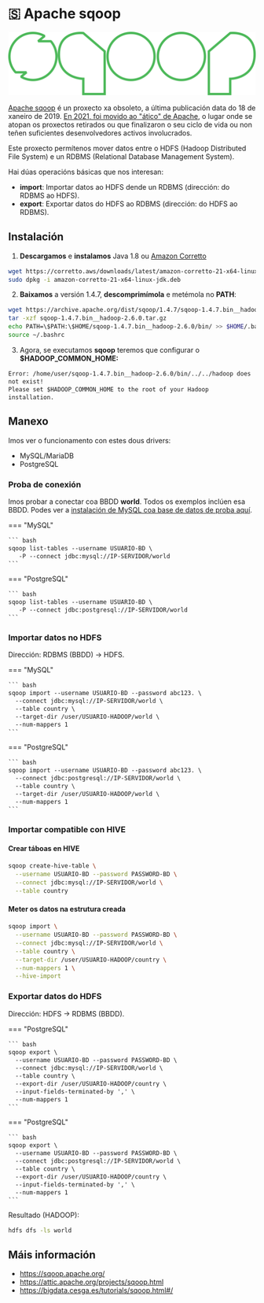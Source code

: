# 🇸 Apache sqoop

![Logotipo de Apache Sqoop](images/sqoop/Apache_Sqoop_logo.svg "Logotipo de Apache Sqoop")

[Apache sqoop](https://sqoop.apache.org/) é un proxecto xa obsoleto, a última publicación data do 18 de xaneiro de 2019. [En 2021, foi movido ao "ático" de Apache](https://attic.apache.org/projects/sqoop.html), o lugar onde se atopan os proxectos retirados ou que finalizaron o seu ciclo de vida ou non teñen suficientes desenvolvedores activos involucrados.

Este proxecto permítenos mover datos entre o HDFS (Hadoop Distributed File System) e un RDBMS (Relational Database Management System).

Hai dúas operacións básicas que nos interesan:

- **import**: Importar datos ao HDFS dende un RDBMS (dirección: do RDBMS ao HDFS).
- **export**: Exportar datos do HDFS ao RDBMS (dirección: do HDFS ao RDBMS).

## Instalación

1. **Descargamos** e **instalamos** Java 1.8 ou [Amazon Corretto](https://aws.amazon.com/es/corretto)
  ``` bash
  wget https://corretto.aws/downloads/latest/amazon-corretto-21-x64-linux-jdk.deb
  sudo dpkg -i amazon-corretto-21-x64-linux-jdk.deb
  ```

2. **Baixamos** a versión 1.4.7, **descomprimímola** e metémola no **PATH**:
  ``` bash
  wget https://archive.apache.org/dist/sqoop/1.4.7/sqoop-1.4.7.bin__hadoop-2.6.0.tar.gz
  tar -xzf sqoop-1.4.7.bin__hadoop-2.6.0.tar.gz
  echo PATH=\$PATH:\$HOME/sqoop-1.4.7.bin__hadoop-2.6.0/bin/ >> $HOME/.bashrc
  source ~/.bashrc
  ```
3. Agora, se executamos **sqoop** teremos que configurar o **$HADOOP_COMMON_HOME:**
  ~~~
  Error: /home/user/sqoop-1.4.7.bin__hadoop-2.6.0/bin/../../hadoop does not exist!
  Please set $HADOOP_COMMON_HOME to the root of your Hadoop installation.
  ~~~

## Manexo

Imos ver o funcionamento con estes dous drivers:

- MySQL/MariaDB
- PostgreSQL

### Proba de conexión

Imos probar a conectar coa BBDD **world**. Todos os exemplos inclúen esa BBDD. Podes ver a [instalación de MySQL coa base de datos de proba aquí](docker-1-my-maria.md).

=== "MySQL"

    ``` bash
    sqoop list-tables --username USUARIO-BD \
       -P --connect jdbc:mysql://IP-SERVIDOR/world
    ```

=== "PostgreSQL"

    ``` bash
    sqoop list-tables --username USUARIO-BD \
       -P --connect jdbc:postgresql://IP-SERVIDOR/world
    ```

### Importar datos no HDFS

Dirección: RDBMS (BBDD) &rarr; HDFS.

=== "MySQL"

    ``` bash
    sqoop import --username USUARIO-BD --password abc123. \
      --connect jdbc:mysql://IP-SERVIDOR/world \
      --table country \
      --target-dir /user/USUARIO-HADOOP/world \
      --num-mappers 1
    ```

=== "PostgreSQL"

    ``` bash
    sqoop import --username USUARIO-BD --password abc123. \
      --connect jdbc:postgresql://IP-SERVIDOR/world \
      --table country \
      --target-dir /user/USUARIO-HADOOP/world \
      --num-mappers 1
    ```

### Importar compatible con HIVE

#### Crear táboas en HIVE

~~~ bash
sqoop create-hive-table \
  --username USUARIO-BD --password PASSWORD-BD \
  --connect jdbc:mysql://IP-SERVIDOR/world \
  --table country
~~~

#### Meter os datos na estrutura creada

~~~ bash
sqoop import \
  --username USUARIO-BD --password PASSWORD-BD \
  --connect jdbc:mysql://IP-SERVIDOR/world \
  --table country \
  --target-dir /user/USUARIO-HADOOP/country \
  --num-mappers 1 \
  --hive-import
~~~

### Exportar datos do HDFS

Dirección: HDFS &rarr; RDBMS (BBDD).

=== "PostgreSQL"

    ``` bash
    sqoop export \
      --username USUARIO-BD --password PASSWORD-BD \
      --connect jdbc:mysql://IP-SERVIDOR/world \
      --table country \
      --export-dir /user/USUARIO-HADOOP/country \
      --input-fields-terminated-by ',' \
      --num-mappers 1
    ```

=== "PostgreSQL"

    ``` bash
    sqoop export \
      --username USUARIO-BD --password PASSWORD-BD \
      --connect jdbc:postgresql://IP-SERVIDOR/world \
      --table country \
      --export-dir /user/USUARIO-HADOOP/country \
      --input-fields-terminated-by ',' \
      --num-mappers 1
    ```

Resultado (HADOOP):

~~~ bash
hdfs dfs -ls world
~~~


## Máis información
  - <https://sqoop.apache.org/>
  - <https://attic.apache.org/projects/sqoop.html>
  - <https://bigdata.cesga.es/tutorials/sqoop.html#/>